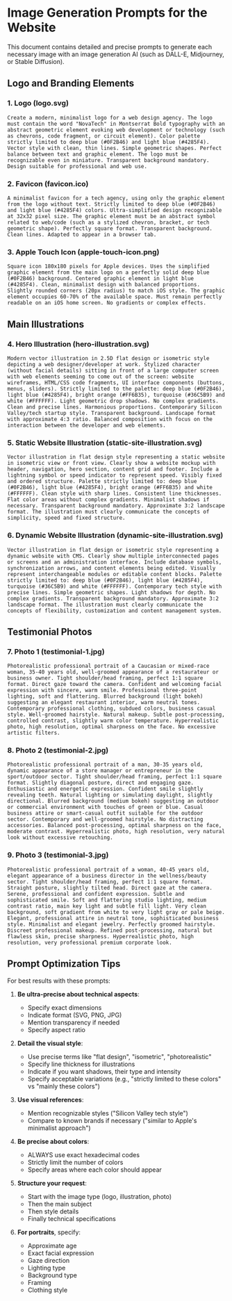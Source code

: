# Image Generation Prompts for the Website

This document contains detailed and precise prompts to generate each necessary image with an image generation AI (such as DALL-E, Midjourney, or Stable Diffusion).

## Logo and Branding Elements

### 1. Logo (logo.svg)
```
Create a modern, minimalist logo for a web design agency. The logo must contain the word "NovaTech" in Montserrat Bold typography with an abstract geometric element evoking web development or technology (such as chevrons, code fragment, or circuit element). Color palette strictly limited to deep blue (#0F2B46) and light blue (#4285F4). Vector style with clean, thin lines. Simple geometric shapes. Perfect balance between text and graphic element. The logo must be recognizable even in miniature. Transparent background mandatory. Design suitable for professional and web use.
```

### 2. Favicon (favicon.ico)
```
A minimalist favicon for a tech agency, using only the graphic element from the logo without text. Strictly limited to deep blue (#0F2B46) and light blue (#4285F4) colors. Ultra-simplified design recognizable at 32x32 pixel size. The graphic element must be an abstract symbol related to web/code (such as a stylized chevron, bracket, or tech geometric shape). Perfectly square format. Transparent background. Clean lines. Adapted to appear in a browser tab.
```

### 3. Apple Touch Icon (apple-touch-icon.png)
```
Square icon 180x180 pixels for Apple devices. Uses the simplified graphic element from the main logo on a perfectly solid deep blue (#0F2B46) background. Centered graphic element in light blue (#4285F4). Clean, minimalist design with balanced proportions. Slightly rounded corners (20px radius) to match iOS style. The graphic element occupies 60-70% of the available space. Must remain perfectly readable on an iOS home screen. No gradients or complex effects.
```

## Main Illustrations

### 4. Hero Illustration (hero-illustration.svg)
```
Modern vector illustration in 2.5D flat design or isometric style depicting a web designer/developer at work. Stylized character (without facial details) sitting in front of a large computer screen with web elements seeming to come out of the screen: website wireframes, HTML/CSS code fragments, UI interface components (buttons, menus, sliders). Strictly limited to the palette: deep blue (#0F2B46), light blue (#4285F4), bright orange (#FF6B35), turquoise (#36C5B9) and white (#FFFFFF). Light geometric drop shadows. No complex gradients. Clean and precise lines. Harmonious proportions. Contemporary Silicon Valley/tech startup style. Transparent background. Landscape format with approximate 4:3 ratio. Balanced composition with focus on the interaction between the developer and web elements.
```

### 5. Static Website Illustration (static-site-illustration.svg)
```
Vector illustration in flat design style representing a static website in isometric view or front view. Clearly show a website mockup with header, navigation, hero section, content grid and footer. Include a lightning symbol or speed indicator to represent speed. Visibly fixed and ordered structure. Palette strictly limited to: deep blue (#0F2B46), light blue (#4285F4), bright orange (#FF6B35) and white (#FFFFFF). Clean style with sharp lines. Consistent line thicknesses. Flat color areas without complex gradients. Minimalist shadows if necessary. Transparent background mandatory. Approximate 3:2 landscape format. The illustration must clearly communicate the concepts of simplicity, speed and fixed structure.
```

### 6. Dynamic Website Illustration (dynamic-site-illustration.svg)
```
Vector illustration in flat design or isometric style representing a dynamic website with CMS. Clearly show multiple interconnected pages or screens and an administration interface. Include database symbols, synchronization arrows, and content elements being edited. Visually represent interchangeable modules or editable content blocks. Palette strictly limited to: deep blue (#0F2B46), light blue (#4285F4), turquoise (#36C5B9) and white (#FFFFFF). Contemporary tech style with precise lines. Simple geometric shapes. Light shadows for depth. No complex gradients. Transparent background mandatory. Approximate 3:2 landscape format. The illustration must clearly communicate the concepts of flexibility, customization and content management system.
```

## Testimonial Photos

### 7. Photo 1 (testimonial-1.jpg)
```
Photorealistic professional portrait of a Caucasian or mixed-race woman, 35-40 years old, well-groomed appearance of a restaurateur or business owner. Tight shoulder/head framing, perfect 1:1 square format. Direct gaze toward the camera. Confident and welcoming facial expression with sincere, warm smile. Professional three-point lighting, soft and flattering. Blurred background (light bokeh) suggesting an elegant restaurant interior, warm neutral tones. Contemporary professional clothing, subdued colors, business casual style. Well-groomed hairstyle. Natural makeup. Subtle post-processing, controlled contrast, slightly warm color temperature. Hyperrealistic photo, high resolution, optimal sharpness on the face. No excessive artistic filters.
```

### 8. Photo 2 (testimonial-2.jpg)
```
Photorealistic professional portrait of a man, 30-35 years old, dynamic appearance of a store manager or entrepreneur in the sport/outdoor sector. Tight shoulder/head framing, perfect 1:1 square format. Slightly diagonal posture, direct and engaging gaze. Enthusiastic and energetic expression. Confident smile slightly revealing teeth. Natural lighting or simulating daylight, slightly directional. Blurred background (medium bokeh) suggesting an outdoor or commercial environment with touches of green or blue. Casual business attire or smart-casual outfit suitable for the outdoor sector. Contemporary and well-groomed hairstyle. No distracting accessories. Balanced post-processing, optimal sharpness on the face, moderate contrast. Hyperrealistic photo, high resolution, very natural look without excessive retouching.
```

### 9. Photo 3 (testimonial-3.jpg)
```
Photorealistic professional portrait of a woman, 40-45 years old, elegant appearance of a business director in the wellness/beauty sector. Tight shoulder/head framing, perfect 1:1 square format. Straight posture, slightly tilted head. Direct gaze at the camera. Serene, professional and confident expression. Subtle and sophisticated smile. Soft and flattering studio lighting, medium contrast ratio, main key light and subtle fill light. Very clean background, soft gradient from white to very light gray or pale beige. Elegant, professional attire in neutral tone, sophisticated business style. Minimalist and elegant jewelry. Perfectly groomed hairstyle. Discreet professional makeup. Refined post-processing, natural but flawless skin, precise sharpness. Hyperrealistic photo, high resolution, very professional premium corporate look.
```

## Prompt Optimization Tips

For best results with these prompts:

1. **Be ultra-precise about technical aspects**:
   - Specify exact dimensions
   - Indicate format (SVG, PNG, JPG)
   - Mention transparency if needed
   - Specify aspect ratio

2. **Detail the visual style**:
   - Use precise terms like "flat design", "isometric", "photorealistic"
   - Specify line thickness for illustrations
   - Indicate if you want shadows, their type and intensity
   - Specify acceptable variations (e.g., "strictly limited to these colors" vs "mainly these colors")

3. **Use visual references**:
   - Mention recognizable styles ("Silicon Valley tech style")
   - Compare to known brands if necessary ("similar to Apple's minimalist approach")

4. **Be precise about colors**:
   - ALWAYS use exact hexadecimal codes
   - Strictly limit the number of colors
   - Specify areas where each color should appear
   
5. **Structure your request**:
   - Start with the image type (logo, illustration, photo)
   - Then the main subject
   - Then style details
   - Finally technical specifications

6. **For portraits**, specify:
   - Approximate age
   - Exact facial expression
   - Gaze direction
   - Lighting type
   - Background type
   - Framing
   - Clothing style 